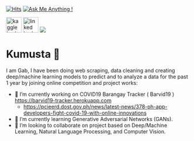 
[![Hits](https://hits.seeyoufarm.com/api/count/incr/badge.svg?url=https%3A%2F%2Fgithub.com%2Fgjbae1212%2Fhit-counter&count_bg=%23640707&title_bg=%23000000&icon=apachecassandra.svg&icon_color=%23D91A1A&title=Hits&edge_flat=false)](https://hits.seeyoufarm.com) [![Ask Me Anything !](https://img.shields.io/badge/Ask%20me-anything-1abc9c.svg)](https://github.com/gabbygab1233/)  

<a href="https://www.kaggle.com/gabbygab/"><img src="https://img.shields.io/badge/Kaggle-blue?style=flat-square&logo=Kaggle&logoColor=white" alt="kaggle badge" style="width:42px;height:42px;"></a> <a href="https://www.linkedin.com/in/gabriel-joshua-miguel/"><img src="https://img.shields.io/badge/LinkedIn-blue?style=flat-square&logo=Linkedin&logoColor=white" alt="linked badge" style="width:42px;height:42px;"></a>  <img src="https://img.shields.io/badge/-gabbygabmiguel@gmail.com-c14438?style=flat-square&logo=Gmail&logoColor=white&link=mailto:gabbygabmiguel@gmail.com">
# Kumusta 👋
I am Gab, I have been doing web scraping, data cleaning and creating deep/machine learning models to predict and to analyze a data for the past 1 year by joining online competition and project works:

- 🔭 I’m currently working on COVID19 Barangay Tracker ( Barvid19 ) https://barvid19-tracker.herokuapp.com
     - https://pcieerd.dost.gov.ph/news/latest-news/378-ph-app-developers-fight-covid-19-with-online-innovations
- 🌱 I’m currently learning Generative Adversarial Networks (GANs).
- 👯 I’m looking to collaborate on project based on Deep/Machine Learning, Natural Language Processing, and Computer Vision.



